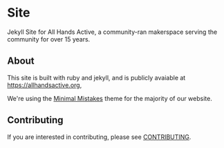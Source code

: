 # Site

Jekyll Site for All Hands Active, a community-ran makerspace serving the community for over 15 years.

## About

This site is built with ruby and jekyll, and is publicly avaiable at <https://allhandsactive.org>,

We're using the [Minimal Mistakes](https://mmistakes.github.io/minimal-mistakes/docs/quick-start-guide/) theme for the majority of our website.

## Contributing

If you are interested in contributing, please see [CONTRIBUTING](./CONTRIBUTING.md).

